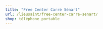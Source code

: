 ```yaml
---
title: "Free Center Carré Sénart"
url: /lieusaint/free-center-carre-senart/
shop: téléphone portable
---
```


